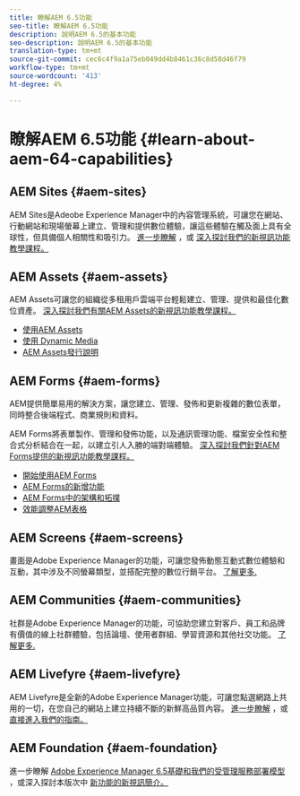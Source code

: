 ```yaml
---
title: 瞭解AEM 6.5功能
seo-title: 瞭解AEM 6.5功能
description: 說明AEM 6.5的基本功能
seo-description: 說明AEM 6.5的基本功能
translation-type: tm+mt
source-git-commit: cec6c4f9a1a75eb049dd4b8461c36c8d58d46f79
workflow-type: tm+mt
source-wordcount: '413'
ht-degree: 4%

---
```



# 瞭解AEM 6.5功能 {#learn-about-aem-64-capabilities}

## AEM Sites {#aem-sites}

AEM Sites是Adeobe Experience Manager中的內容管理系統，可讓您在網站、行動網站和現場螢幕上建立、管理和提供數位體驗，讓這些體驗在觸及面上具有全球性，但具備個人相關性和吸引力。 [進一步瞭解](http://www.adobe.com/marketing-cloud/enterprise-content-management/web-cms.html) ，或 [深入探討我們的新視訊功能教學課程。](https://helpx.adobe.com/experience-manager/kt/sites/index/aem-6-5-sites.html)

## AEM Assets {#aem-assets}

AEM Assets可讓您的組織從多租用戶雲端平台輕鬆建立、管理、提供和最佳化數位資產。 [深入探討我們有關AEM Assets的新視訊功能教學課程。](https://helpx.adobe.com/experience-manager/kt/assets/index/aem-6-4-assets.html)

* [使用AEM Assets](/help/assets/manage-assets.md)
* [使用 Dynamic Media](/help/assets/dynamic-media.md)
* [AEM Assets發行說明](/help/release-notes/assets.md)

## AEM Forms {#aem-forms}

AEM提供簡單易用的解決方案，讓您建立、管理、發佈和更新複雜的數位表單，同時整合後端程式、商業規則和資料。

AEM Forms將表單製作、管理和發佈功能，以及通訊管理功能、檔案安全性和整合式分析結合在一起，以建立引人入勝的端對端體驗。 [深入探討我們針對AEM Forms提供的新視訊功能教學課程。](https://helpx.adobe.com/experience-manager/kt/forms/index/aem-6-5-forms.html)

* [開始使用AEM Forms](/help/forms/using/introduction-aem-forms.md)
* [AEM Forms的新增功能](/help/forms/using/whats-new.md)
* [AEM Forms中的架構和拓撲](/help/forms/using/aem-forms-architecture-deployment.md)
* [效能調整AEM表格](/help/forms/using/performance-tuning-aem-forms.md)

## AEM Screens {#aem-screens}

畫面是Adobe Experience Manager的功能，可讓您發佈動態互動式數位體驗和互動，其中涉及不同螢幕類型，並搭配完整的數位行銷平台。  [了解更多.](https://docs.adobe.com/content/help/en/experience-manager-screens/user-guide/aem-screens-introduction.html)

## AEM Communities {#aem-communities}

社群是Adobe Experience Manager的功能，可協助您建立對客戶、員工和品牌有價值的線上社群體驗，包括論壇、使用者群組、學習資源和其他社交功能。 [了解更多.](http://www.adobe.com/marketing-cloud/enterprise-content-management/social-community-cms.html)

## AEM Livefyre {#aem-livefyre}

AEM Livefyre是全新的Adobe Experience Manager功能，可讓您點選網路上共用的一切，在您自己的網站上建立持續不斷的新鮮高品質內容。 [進一步瞭解](http://www.adobe.com/marketing-cloud/enterprise-content-management/ugc-content-platform.html) ，或 [直接進入我們的指南。](https://answers.livefyre.com/product/livefyre-for-adobe-experience-manager-aem/)

## AEM Foundation {#aem-foundation}

進一步瞭解 [Adobe Experience Manager 6.5基礎和我們的受管理服務部署模型](/help/sites-deploying/home.md) ，或深入探討本版次中 [新功能的新視訊簡介。](https://helpx.adobe.com/experience-manager/kt/sites/index/aem-6-5-sites.html)
